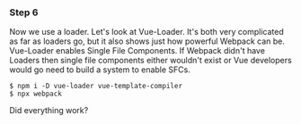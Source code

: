 ### Step 6

Now we use a loader. Let's look at Vue-Loader. It's both very complicated as far as loaders go, but it also shows just how powerful Webpack can be. Vue-Loader enables Single File Components. If Webpack didn't have Loaders then single file components either wouldn't exist or Vue developers would go need to build a system to enable SFCs.

```
$ npm i -D vue-loader vue-template-compiler
$ npx webpack
```

Did everything work?
